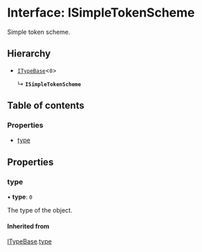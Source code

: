 # Interface: ISimpleTokenScheme

Simple token scheme.

## Hierarchy

- [`ITypeBase`](ITypeBase.md)<``0``\>

  ↳ **`ISimpleTokenScheme`**

## Table of contents

### Properties

- [type](ISimpleTokenScheme.md#type)

## Properties

### type

• **type**: ``0``

The type of the object.

#### Inherited from

[ITypeBase](ITypeBase.md).[type](ITypeBase.md#type)

